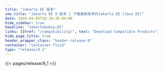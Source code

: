 ```yaml
---
title: "Jakarta EE 版本"
seo_title: "Jakarta EE 9 版本 | 下载最新版本的Jakarta EE (Java EE)"
date: 2018-04-05T16:10:38-04:00
hide_sidebar: true
headline: "Jakarta&nbsp;EE"
links: [[href: "/compatibility/", text: "Download Compatible Products"], [href: "/specifications/", text: "Specifications"]]
hide_page_title: true
header_wrapper_class: "header-release-9"
container: "container-fluid"
type: "release/9.1"
---
```


{{< pages/release/9_1 >}}